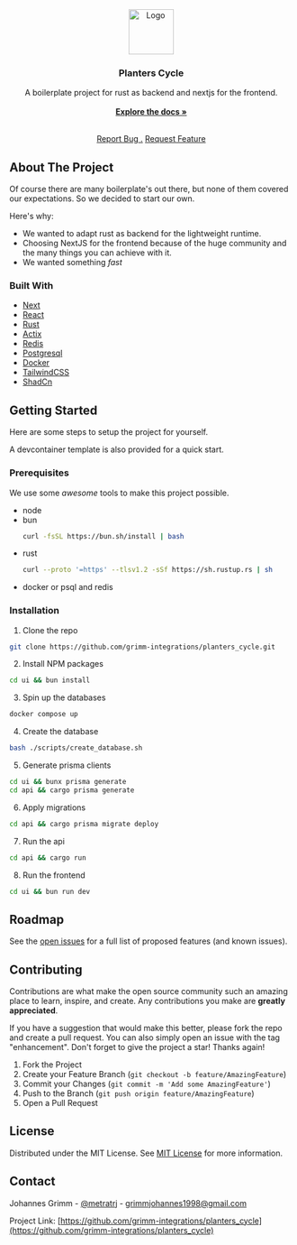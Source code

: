 <div align="center">
<a href="https://github.com/ShaanCoding/ReadME-Generator">
<img src="https://avatars.githubusercontent.com/u/151554346?s=200&v=4" alt="Logo" width="80" height="80">
</a>
<h3 align="center">Planters Cycle</h3>
<p align="center">
A boilerplate project for rust as backend and nextjs for the frontend.
<br/>
<br/>
<a href="https://github.com/grimm-integrations/planters_cycle/wiki"><strong>Explore the docs »</strong></a>
<br/>
<br/>
  
<a href="https://github.com/grimm-integrations/planters_cycle/issues/new?labels=bug&template=bug_report.md">Report Bug .</a>
<a href="https://github.com/grimm-integrations/planters_cycle/issues/new?labels=enhancement&template=feature_request.md&title=feat%3A">Request Feature</a>
</p>
</div>

## About The Project

Of course there are many boilerplate's out there, but none of them covered our expectations. So we decided to start our own.

Here's why:

- We wanted to adapt rust as backend for the lightweight runtime.
- Choosing NextJS for the frontend because of the huge community and the many things you can achieve with it.
- We wanted something *fast*

### Built With

- [Next](https://nextjs.org)
- [React](https://reactjs.org)
- [Rust](https://www.rust-lang.org)
- [Actix](https://actix.rs)
- [Redis](https://redis.io)
- [Postgresql](https://www.postgresql.org)
- [Docker](https://www.docker.com)
- [TailwindCSS](https://tailwindcss.com)
- [ShadCn](https://ui.shadcn.com)

## Getting Started

Here are some steps to setup the project for yourself.

A devcontainer template is also provided for a quick start.
### Prerequisites

We use some *awesome* tools to make this project possible.

- node
- bun
  ```sh
  curl -fsSL https://bun.sh/install | bash
  ```
- rust
  ```sh
  curl --proto '=https' --tlsv1.2 -sSf https://sh.rustup.rs | sh
  ```
- docker or psql and redis

### Installation

1. Clone the repo
```sh
git clone https://github.com/grimm-integrations/planters_cycle.git
```
2. Install NPM packages
```sh
cd ui && bun install
```
3. Spin up the databases
```sh
docker compose up
```
4. Create the database
```sh
bash ./scripts/create_database.sh
```
5. Generate prisma clients
```sh
cd ui && bunx prisma generate
cd api && cargo prisma generate
```
6. Apply migrations
```sh
cd api && cargo prisma migrate deploy
```
7. Run the api
```sh
cd api && cargo run
```
8. Run the frontend
```sh
cd ui && bun run dev
```

## Roadmap

See the [open issues](https://github.com/grimm-integrations/planters_cycle/issues) for a full list of proposed features (and known issues).

## Contributing

Contributions are what make the open source community such an amazing place to learn, inspire, and create. Any contributions you make are **greatly appreciated**.

If you have a suggestion that would make this better, please fork the repo and create a pull request. You can also simply open an issue with the tag "enhancement".
Don't forget to give the project a star! Thanks again!

1. Fork the Project
2. Create your Feature Branch (`git checkout -b feature/AmazingFeature`)
3. Commit your Changes (`git commit -m 'Add some AmazingFeature'`)
4. Push to the Branch (`git push origin feature/AmazingFeature`)
5. Open a Pull Request

## License

Distributed under the MIT License. See [MIT License](https://opensource.org/licenses/MIT) for more information.

## Contact

Johannes Grimm - [@metratrj](https://github.com/metratrj) - <grimmjohannes1998@gmail.com>

Project Link: [https://github.com/grimm-integrations/planters_cycle](https://github.com/grimm-integrations/planters_cycle)
